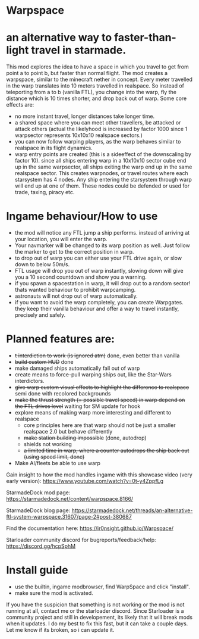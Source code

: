 # Warpspace
# an alternative way to faster-than-light travel in starmade.

This mod explores the idea to have a space in which you travel to get from point a to point b, but faster than normal flight.
The mod creates a warpspace, similar to the minecraft nether in concept. Every meter travelled in the warp translates into 10 meters travelled in realspace. 
So instead of teleporting from a to b (vanilla FTL), you change into the warp, fly the distance which is 10 times shorter, and drop back out of warp.
Some core effects are:
- no more instant travel, longer distances take longer time.
- a shared space where you can meet other travellers, be attacked or attack others (actual the likelyhood is increased by factor 1000 since 1 warpsector represents 10x10x10 realspace sectors.)
- you can now follow warping players, as the warp behaves similar to realspace in its flight dynamics.
- warp entry points are created (this is a sideeffect of the downscaling by factor 10). since all ships entering warp in a 10x10x10 sector cube end up in the same warpsector,
  all ships exiting the warp end up in the same realspace sector. This creates warpnodes, or travel routes where each starsystem has 4 nodes. Any ship entering the starsystem  through warp will end up at one of them.
  These nodes could be defended or used for trade, taxing, piracy etc. 


# Ingame behaviour/How to use
- the mod will notice any FTL jump a ship performs. instead of arriving at your location, you will enter the warp.
- Your navmarker will be changed to its warp position as well. Just follow the marker to get to the correct position in warp.
- to drop out of warp you can either use your FTL drive again, or slow down to below 50m/s.
- FTL usage will drop you out of warp instantly, slowing down will give you a 10 second countdown and show you a warning.
- if you spawn a spacestation in warp, it will drop out to a random sector! thats wanted behaviour to prohibit warpcamping.
- astronauts will not drop out of warp automatically.
- if you want to avoid the warp completely, you can create Warpgates. they keep their vanilla behaviour and offer a way to travel instantly, precisely and safely.

# Planned features are:
   + ~~t interdiction to work (is ignored atm)~~ done, even better than vanilla
   + ~~build custom HUD~~ done
   + make damaged ships automatically fall out of warp
   + create means to force-pull warping ships out, like the Star-Wars interdictors.
   + ~~give warp custom visual effects to highlight the difference to realspace~~ semi done with recolored backgrounds
   + ~~make the thrust strength (= possible travel speed) in warp depend on the FTL drives level~~ waiting for SM update for hook
   + explore means of making warp more interesting and different to realspace
        + core principles here are that warp should not be just a smaller realspace 2.0 but behave differently
        + ~~make station building impossible~~ (done, autodrop)
        + shields not working
        + ~~a limited time in warp, where a counter autodrops the ship back out (using speed limit, done)~~
   + Make AI/fleets be able to use warp

Gain insight to how the mod handles ingame with this showcase video (very early version):
https://www.youtube.com/watch?v=0t-y4ZppfLg

StarmadeDock mod page:
https://starmadedock.net/content/warpspace.8166/

StarmadeDock blog page:
https://starmadedock.net/threads/an-alternative-ftl-system-warpspace.31607/page-2#post-380687

Find the documentation here:
https://ir0nsight.github.io/Warpspace/

Starloader community discord for bugreports/feedback/help:
https://discord.gg/hcpSphM

# Install guide
- use the builtin, ingame modbrowser, find WarpSpace and click "install".
- make sure the mod is activated.

If you have the suspicion that something is not working or the mod is not running at all, contact me or the starloader discord.
Since Starloader is a community project and still in developement, its likely that it will break mods when it updates. I do my best to fix this fast, but it can take a couple days. Let me know if its broken, so i can update it.
